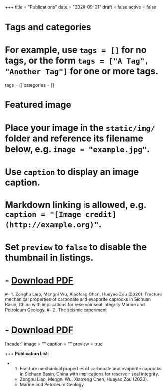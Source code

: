 +++
title = "Publications"
date = "2020-09-01"
draft = false
active = false

# Tags and categories
# For example, use `tags = []` for no tags, or the form `tags = ["A Tag", "Another Tag"]` for one or more tags.
tags = []
categories = []

# Featured image
# Place your image in the `static/img/` folder and reference its filename below, e.g. `image = "example.jpg"`.
# Use `caption` to display an image caption.
#   Markdown linking is allowed, e.g. `caption = "[Image credit](http://example.org)"`.
# Set `preview` to `false` to disable the thumbnail in listings.
#    - <a href="../Lecture 1. Introduction.pdf">Download PDF</a>
#- 1. Zonghu Liao, Mengni Wu, Xiaofeng Chen, Huayao Zou (2020). Fracture mechanical properties of carbonate and evaporite caprocks in Sichuan Basin, China with implications for reservoir seal integrity.Marine and Petroleum Geology.
#- 2. The seismic experiment
#    - <a href="../Lecture 2. The seismic experiment.pdf">Download PDF</a>
[header]
image = ""
caption = ""
preview = true

+++
__Publication List__:

- 1. Fracture mechanical properties of carbonate and evaporite caprocks in Sichuan Basin, China with implications for reservoir seal integrity.
    - Zonghu Liao, Mengni Wu, Xiaofeng Chen, Huayao Zou (2020).
    - Marine and Petroleum Geology.



